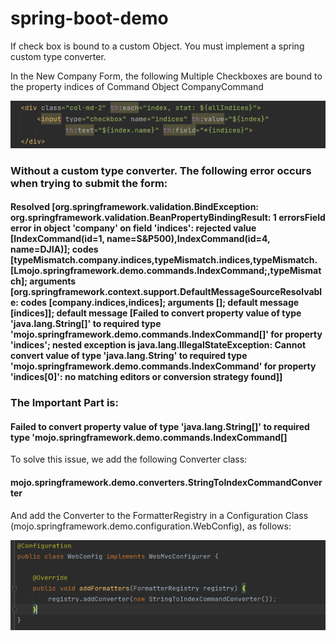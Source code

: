 # spring-boot-demo
If check box is bound to a custom Object. You must implement a spring custom type converter.

In the New Company Form, the following Multiple Checkboxes are bound to the property indices of Command Object CompanyCommand

![img.png](img.png)


### Without a custom type converter. The following error occurs when trying to submit the form:

#### Resolved [org.springframework.validation.BindException: org.springframework.validation.BeanPropertyBindingResult: 1 errors<EOL>Field error in object 'company' on field 'indices': rejected value [IndexCommand(id=1, name=S&P500),IndexCommand(id=4, name=DJIA)]; codes [typeMismatch.company.indices,typeMismatch.indices,typeMismatch.[Lmojo.springframework.demo.commands.IndexCommand;,typeMismatch]; arguments [org.springframework.context.support.DefaultMessageSourceResolvable: codes [company.indices,indices]; arguments []; default message [indices]]; default message [Failed to convert property value of type 'java.lang.String[]' to required type 'mojo.springframework.demo.commands.IndexCommand[]' for property 'indices'; nested exception is java.lang.IllegalStateException: Cannot convert value of type 'java.lang.String' to required type 'mojo.springframework.demo.commands.IndexCommand' for property 'indices[0]': no matching editors or conversion strategy found]]


### The Important Part is:
#### Failed to convert property value of type 'java.lang.String[]' to required type 'mojo.springframework.demo.commands.IndexCommand[]


To solve this issue, we add the following Converter class:
#### mojo.springframework.demo.converters.StringToIndexCommandConverter

And add the Converter to the FormatterRegistry in a Configuration Class (mojo.springframework.demo.configuration.WebConfig),
as follows:

![img_1.png](img_1.png)

